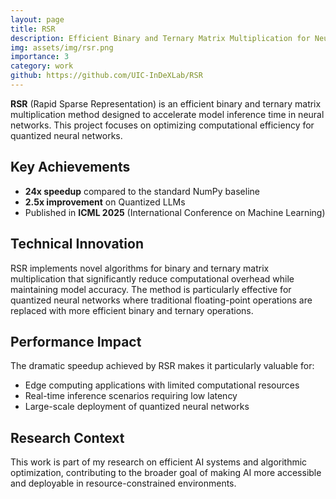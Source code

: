 ```yaml
---
layout: page
title: RSR
description: Efficient Binary and Ternary Matrix Multiplication for Neural Network Acceleration
img: assets/img/rsr.png
importance: 3
category: work
github: https://github.com/UIC-InDeXLab/RSR
---
```


**RSR** (Rapid Sparse Representation) is an efficient binary and ternary matrix multiplication method designed to accelerate model inference time in neural networks. This project focuses on optimizing computational efficiency for quantized neural networks.

## Key Achievements

- **24x speedup** compared to the standard NumPy baseline
- **2.5x improvement** on Quantized LLMs
- Published in **ICML 2025** (International Conference on Machine Learning)

## Technical Innovation

RSR implements novel algorithms for binary and ternary matrix multiplication that significantly reduce computational overhead while maintaining model accuracy. The method is particularly effective for quantized neural networks where traditional floating-point operations are replaced with more efficient binary and ternary operations.

## Performance Impact

The dramatic speedup achieved by RSR makes it particularly valuable for:
- Edge computing applications with limited computational resources
- Real-time inference scenarios requiring low latency
- Large-scale deployment of quantized neural networks

## Research Context

This work is part of my research on efficient AI systems and algorithmic optimization, contributing to the broader goal of making AI more accessible and deployable in resource-constrained environments.

